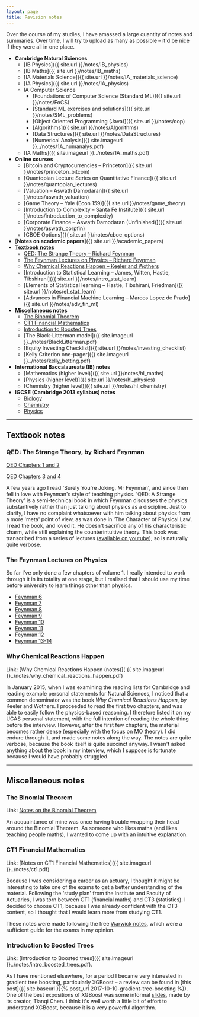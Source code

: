 ```yaml
---
layout: page
title: Revision notes
---
```


Over the course of my studies, I have amassed a large quantity of notes and summaries. Over time, I will try to upload as many as possible – it'd be nice if they were all in one place.


- **Cambridge Natural Sciences**
	- [IB Physics]({{ site.url }}/notes/IB_physics)
	- [IB Maths]({{ site.url }}/notes/IB_maths)
	- [IA Materials Science]({{ site.url }}/notes/IA_materials_science)
	- [IA Physics]({{ site.url }}/notes/IA_physics)
	- IA Computer Science
		- [Foundations of Computer Science (Standard ML)]({{ site.url }}/notes/FoCS)
		- [Standard ML exercises and solutions]({{ site.url }}/notes/SML_problems)
		- [Object Oriented Programming (Java)]({{ site.url }}/notes/oop)
		- [Algorithms]({{ site.url }}/notes/Algorithms)
		- [Data Structures]({{ site.url }}/notes/DataStructures)
		- [Numerical Analysis]({{ site.imageurl }}../notes/1A_numanalys.pdf)
	- [IA Maths]({{ site.imageurl }}../notes/1A_maths.pdf)
- **Online courses**
	- [Bitcoin and Cryptocurrencies – Princeton]({{ site.url }}/notes/princeton_bitcoin) 
	- [Quantopian Lecture Series on Quantitative Finance]({{ site.url }}/notes/quantopian_lectures)
	- [Valuation – Aswath Damodaran]({{ site.url }}/notes/aswath_valuation)
	- [Game Theory – Yale (Econ 159)]({{ site.url }}/notes/game_theory)
	- [Introduction to Complexity – Santa Fe Institute]({{ site.url }}/notes/introduction_to_complexity)
	- [Corporate Finance – Aswath Damodaran (Unfinished)]({{ site.url }}/notes/aswath_corpfin)
	- [CBOE Options]({{ site.url }}/notes/cboe_options)
- [**Notes on academic papers**]({{ site.url }}/academic_papers)
- [**Textbook notes**](#textbook-notes)
	- [QED: The Strange Theory – Richard Feynman](#qed-the-strange-theory-by-richard-feynman)
	- [The Feynman Lectures on Physics – Richard Feynman](#the-feynman-lectures-on-physics)
	- [Why Chemical Reactions Happen – Keeler and Wothers](#why-chemical-reactions-happen)
	- [Introduction to Statistical Learning – James, Witten, Hastie, Tibshirani]({{ site.url }}/notes/intro_stat_learn)
	- [Elements of Statistical learning – Hastie, Tibshirani, Friedman]({{ site.url }}/notes/el_stat_learn)
	- [Advances in Financial Machine Learning – Marcos Lopez de Prado]({{ site.url }}/notes/adv_fin_ml)
	<!-- - [Bayesian Methods for Hackers – Cameron Davidson-Pilon]({{ site.url }}/notes/bayesian_methods_for_hackers) -->
- [**Miscellaneous notes**](#miscellaneous-notes)
    - [The Binomial Theorem](#the-binomial-theorem)
    - [CT1 Financial Mathematics](#ct1-financial-mathematics)
    - [Introduction to Boosted Trees](#introduction-to-boosted-trees)
    - [The Black-Litterman model]({{ site.imageurl }}../notes/BlackLitterman.pdf)
    - [Equity Investing Checklist]({{ site.url }}/notes/investing_checklist)
    - [Kelly Criterion one-pager]({{ site.imageurl }}../notes/kelly_betting.pdf)
- **International Baccalaureate (IB) notes**
	- [Mathematics (higher level)]({{ site.url }}/notes/hl_maths)
	- [Physics (higher level)]({{ site.url }}/notes/hl_physics)
	- [Chemistry (higher level)]({{ site.url }}/notes/hl_chemistry)
- **IGCSE (Cambridge 2013 syllabus) notes**
	- [Biology](https://drive.google.com/file/d/11dTvlSmN_20vo6O6bUb7DSY4b_GtVHj-/view?usp=sharing)
	- [Chemistry](https://drive.google.com/file/d/1pKZJXmB5axAYLYxaWSfnclcSSpZIzK2X/view?usp=sharing)
	- [Physics](https://drive.google.com/file/d/1IV7VfZfZKI6tkFpLj1EPYvO1FXBAcii8/view?usp=sharing)
---

## Textbook notes

### QED: The Strange Theory, by Richard Feynman

[QED Chapters 1 and 2](https://reasonabledeviations.files.wordpress.com/2016/02/qed-chapters-1-and-2.pdf "QED Chapters 1 and 2")

[QED Chapters 3 and 4](https://reasonabledeviations.files.wordpress.com/2016/02/qed-chapters-3-and-4.pdf "QED Chapters 3 and 4")

A few years ago I read 'Surely You're Joking, Mr Feynman', and since then fell in love with Feynman's style of teaching physics. 'QED: A Strange Theory' is a semi-technical book in which Feynman discusses the physics substantively rather than just talking about physics as a discipline. Just to clarify, I have no complaint whatsoever with him talking about physics from a more 'meta' point of view, as was done in 'The Character of Physical Law'. I read the book, and loved it. He doesn't sacrifice any of his characteristic charm, while still explaining the counterintuitive theory. This book was transcribed from a series of lectures ([available on youtube](https://www.youtube.com/watch?v=eLQ2atfqk2c)), so is naturally quite verbose.

### The Feynman Lectures on Physics

So far I've only done a few chapters of volume 1. I really intended to work through it in its totality at one stage, but I realised that I should use my time before university to learn things other than physics.

- [Feynman 6](https://reasonabledeviations.files.wordpress.com/2016/02/feynman-6.pdf "Feynman 6")
- [Feynman 7](https://reasonabledeviations.files.wordpress.com/2016/02/feynman-7.pdf "Feynman 7")
- [Feynman 8](https://reasonabledeviations.files.wordpress.com/2016/02/feynman-8.pdf "Feynman 8")
- [Feynman 9](https://reasonabledeviations.files.wordpress.com/2016/02/feynman-9.pdf "Feynman 9")
- [Feynman 10](https://reasonabledeviations.files.wordpress.com/2016/02/feynman-10.pdf "Feynman 10")
- [Feynman 11](https://reasonabledeviations.files.wordpress.com/2016/02/feynman-11.pdf "Feynman 11")
- [Feynman 12](https://reasonabledeviations.files.wordpress.com/2016/02/feynman-12.pdf "Feynman 12")
- [Feynman 13-14](https://reasonabledeviations.files.wordpress.com/2016/02/feynman-13-14.pdf "Feynman 13-14")


### Why Chemical Reactions Happen

Link: [Why Chemical Reactions Happen (notes)]( {{ site.imageurl }}../notes/why_chemical_reactions_happen.pdf)

In January 2015, when I was examining the reading lists for Cambridge and reading example personal statements for Natural Sciences, I noticed that a common denominator was the book _Why Chemical Reactions Happen_, by Keeler and Wothers. I proceeded to read the first two chapters, and was able to easily follow the physics-based reasoning. I therefore listed it on my UCAS personal statement, with the full intention of reading the whole thing before the interview. However, after the first few chapters, the material becomes rather dense (especially with the focus on MO theory). I did endure through it, and made some notes along the way. The notes are quite verbose, because the book itself is quite succinct anyway. I wasn't asked anything about the book in my interview, which I suppose is fortunate because I would have probably struggled. 

---

## Miscellaneous notes

### The Binomial Theorem

Link: [Notes on the Binomial Theorem](https://reasonabledeviations.files.wordpress.com/2016/02/binomial.pdf "Binomial")

An acquaintance of mine was once having trouble wrapping their head around the Binomial Theorem. As someone who likes maths (and likes teaching people maths), I wanted to come up with an intuitive explanation.

### CT1 Financial Mathematics

Link: [Notes on CT1 Financial Mathematics]({{ site.imageurl }}../notes/ct1.pdf)

Because I was considering a career as an actuary, I thought it might be interesting to take one of the exams to get a better understanding of the material. Following the 'study plan' from the Institute and Faculty of Actuaries, I was torn between CT1 (financial maths) and CT3 (statistics). I decided to choose CT1, because I was already confident with the CT3 content, so I thought that I would learn more from studying CT1.

These notes were made following the free [Warwick notes](https://bcgts.wordpress.com/), which were a sufficient guide for the exams in my opinion.

### Introduction to Boosted Trees

Link: [Introduction to Boosted trees]({{ site.imageurl }}../notes/intro_boosted_trees.pdf).

As I have mentioned elsewhere, for a period I became very interested in gradient tree boosting, particularly XGBoost – a review can be found in [this post]({{ site.baseurl }}{% post_url 2017-10-10-gradient-tree-boosting %}). One of the best expositions of XGBoost was some informal [slides](https://homes.cs.washington.edu/~tqchen/pdf/BoostedTree.pdf), made by its creator, Tianqi Chen. I think it's well worth a little bit of effort to understand XGBoost, because it is a very powerful algorithm.
